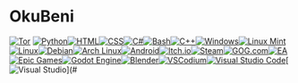 # OkuBeni
[![Tor](https://img.shields.io/badge/Tor-7D4698?logo=Tor-Browser&logoColor=white)](#)
[![Python](https://img.shields.io/badge/Python-3776AB?logo=python&logoColor=fff)](#)[![HTML](https://img.shields.io/badge/HTML-%23E34F26.svg?logo=html5&logoColor=white)](#)[![CSS](https://img.shields.io/badge/CSS-1572B6?logo=css3&logoColor=fff)](#)[![C#](https://custom-icon-badges.demolab.com/badge/C%23-%23239120.svg?logo=cshrp&logoColor=white)](#)[![Bash](https://img.shields.io/badge/Bash-4EAA25?logo=gnubash&logoColor=fff)](#)[![C++](https://img.shields.io/badge/C++-%2300599C.svg?logo=c%2B%2B&logoColor=white)](#)[![Windows](https://custom-icon-badges.demolab.com/badge/Windows-0078D6?logo=windows11&logoColor=white)](#)[![Linux Mint](https://img.shields.io/badge/Linux%20Mint-87CF3E?logo=linuxmint&logoColor=fff)](#)[![Linux](https://img.shields.io/badge/Linux-FCC624?logo=linux&logoColor=black)](#)[![Debian](https://img.shields.io/badge/Debian-A81D33?logo=debian&logoColor=fff)](#)[![Arch Linux](https://img.shields.io/badge/Arch%20Linux-1793D1?logo=arch-linux&logoColor=fff)](#)[![Android](https://img.shields.io/badge/Android-3DDC84?logo=android&logoColor=white)](#)[![Itch.io](https://img.shields.io/badge/itch.io-%23FF0B34.svg?logo=Itch.io&logoColor=white)](#)[![Steam](https://img.shields.io/badge/Steam-%23000000.svg?logo=steam&logoColor=white)](#)[![GOG.com](https://img.shields.io/badge/GOG.com-86328A?logo=gogdotcom&logoColor=fff)](#)[![EA](https://img.shields.io/badge/EA-%23000000.svg?logo=ea&logoColor=white)](#)[![Epic Games](https://img.shields.io/badge/Epic%20Games-%23313131.svg?logo=epicgames&logoColor=white)](#)[![Godot Engine](https://img.shields.io/badge/Godot-%23FFFFFF.svg?logo=godot-engine)](#)[![Blender](https://img.shields.io/badge/Blender-%23F5792A.svg?logo=blender&logoColor=white)](#)[![VSCodium](https://img.shields.io/badge/VSCodium-2F80ED?logo=vscodium&logoColor=fff)](#)[![Visual Studio Code](https://custom-icon-badges.demolab.com/badge/Visual%20Studio%20Code-0078d7.svg?logo=vsc&logoColor=white)](#)[![Visual Studio](https://custom-icon-badges.demolab.com/badge/Visual%20Studio-5C2D91.svg?&logo=visual-studio&logoColor=white)](#
